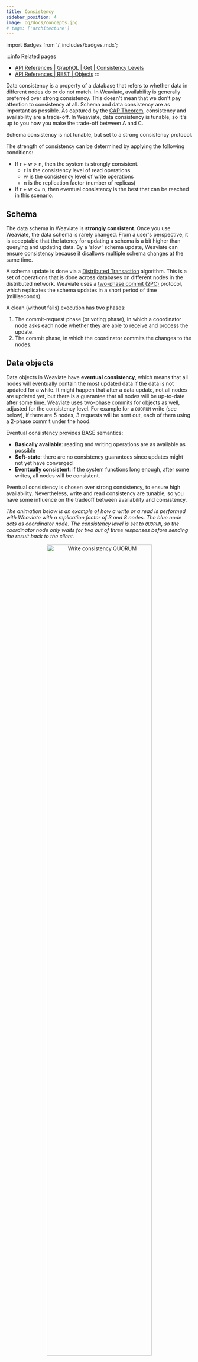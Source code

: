 ```yaml
---
title: Consistency
sidebar_position: 4
image: og/docs/concepts.jpg
# tags: ['architecture']
---
```

import Badges from '/_includes/badges.mdx';

<Badges/>

:::info Related pages
- [API References | GraphQL | Get | Consistency Levels](../../api/graphql/get.md#consistency-levels)
- [API References | REST | Objects](../../api/rest/objects.md)
:::

Data consistency is a property of a database that refers to whether data in different nodes do or do not match. In Weaviate, availability is generally preferred over strong consistency. This doesn't mean that we don't pay attention to consistency at all. Schema and data consistency are as important as possible. As captured by the [CAP Theorem](./index.md#cap-theorem), consistency and availability are a trade-off. In Weaviate, data consistency is tunable, so it's up to you how you make the trade-off between A and C.

Schema consistency is not tunable, but set to a strong consistency protocol.

The strength of consistency can be determined by applying the following conditions:
* If r + w > n, then the system is strongly consistent.
    * r is the consistency level of read operations
    * w is the consistency level of write operations
    * n is the replication factor (number of replicas)
* If r + w <= n, then eventual consistency is the best that can be reached in this scenario.


## Schema

The data schema in Weaviate is **strongly consistent**. Once you use Weaviate, the data schema is rarely changed. From a user's perspective, it is acceptable that the latency for updating a schema is a bit higher than querying and updating data. By a 'slow' schema update, Weaviate can ensure consistency because it disallows multiple schema changes at the same time.

A schema update is done via a [Distributed Transaction](https://en.wikipedia.org/wiki/Distributed_transaction) algorithm. This is a set of operations that is done across databases on different nodes in the distributed network. Weaviate uses a [two-phase commit (2PC)](https://en.wikipedia.org/wiki/Two-phase_commit_protocol) protocol, which replicates the schema updates in a short period of time (milliseconds).

A clean (without fails) execution has two phases:
1. The commit-request phase (or voting phase), in which a coordinator node asks each node whether they are able to receive and process the update.
2. The commit phase, in which the coordinator commits the changes to the nodes.


## Data objects

Data objects in Weaviate have **eventual consistency**, which means that all nodes will eventually contain the most updated data if the data is not updated for a while. It might happen that after a data update, not all nodes are updated yet, but there is a guarantee that all nodes will be up-to-date after some time. Weaviate uses two-phase commits for objects as well, adjusted for the consistency level. For example for a `QUORUM` write (see below), if there are 5 nodes, 3 requests will be sent out, each of them using a 2-phase commit under the hood.

Eventual consistency provides BASE semantics:

* **Basically available**: reading and writing operations are as available as possible
* **Soft-state**: there are no consistency guarantees since updates might not yet have converged
* **Eventually consistent**: if the system functions long enough, after some writes, all nodes will be consistent.

Eventual consistency is chosen over strong consistency, to ensure high availability. Nevertheless, write and read consistency are tunable, so you have some influence on the tradeoff between availability and consistency.

*The animation below is an example of how a write or a read is performed with Weaviate with a replication factor of 3 and 8 nodes. The blue node acts as coordinator node. The consistency level is set to `QUORUM`, so the coordinator node only waits for two out of three responses before sending the result back to the client.*

<p align="center"><img src="/img/docs/replication-architecture/replication-quorum-animation.gif" alt="Write consistency QUORUM" width="75%"/></p>

### Tunable write consistency

Adding or changing data objects are **write** operations.

:::note
Write operations are tunable starting with Weaviate v1.18, to `ONE`, `QUORUM` (default) or `ALL`. In v1.17, write operations are always set to `ALL` (highest consistency).
:::

The main reason for introducing configurable write consistency in v1.18 is because that is also when automatic repairs are introduced. A write will always be written to n (replication factor) nodes, regardless of the chosen consistency level. The coordinator node however waits for acknowledgements from `ONE`, `QUORUM` or `ALL` nodes before it returns. To guarantee that a write is applied everywhere without the availability of repairs on read requests, write consistency is set to `ALL` for now. Possible settings in v1.18+ are:
* **ONE** - a write must receive an acknowledgement from at least one replica node. This is the fastest (most available), but least consistent option.
* **QUORUM** - a write must receive an acknowledgement from at least `QUORUM` replica nodes. `QUORUM` is calculated as _n / 2 + 1_, where _n_ is the number of replicas (replication factor). For example, using a replication factor of 6, the quorum is 4, which means the cluster can tolerate 2 replicas down.
* **ALL** - a write must receive an acknowledgement from all replica nodes. This is the most consistent, but 'slowest' (least available) option.


*Figure below: a replicated Weaviate setup with write consistency of ONE. There are 8 nodes in total out of which 3 replicas.*

<p align="center"><img src="/img/docs/replication-architecture/replication-rf3-c-ONE.png" alt="Write consistency ONE" width="60%"/></p>

*Figure below: a replicated Weaviate setup with Write Consistency of `QUORUM` (n/2+1). There are 8 nodes in total, out of which 3 replicas.*


<p align="center"><img src="/img/docs/replication-architecture/replication-rf3-c-QUORUM.png" alt="Write consistency QUORUM" width="60%"/></p>

*Figure below: a replicated Weaviate setup with Write Consistency of `ALL`. There are 8 nodes in total, out of which 3 replicas.*

<p align="center"><img src="/img/docs/replication-architecture/replication-rf3-c-ALL.png" alt="Write consistency ALL" width="60%"/></p>


### Tunable read consistency

Read operations are GET requests to data objects in Weaviate. Like write, read consistency is tunable, to `ONE`, `QUORUM` (default) or `ALL`.

:::note
Prior to `v1.18`, read consistency was tunable only for requests that [obtained an object by id](../../api/rest/objects.md#get-a-data-object), and all other read requests had a consistency of `ALL`.
:::

The following consistency levels are applicable to most read operations:

- Starting with `v1.18`, consistency levels are applicable to REST endpoint operations.
- Starting with `v1.19`, consistency levels are applicable to GraphQL `Get` requests.

* **ONE** - a read response must be returned by at least one replica. This is the fastest (most available), but least consistent option.
* **QUORUM** - a response must be returned by `QUORUM` amount of replica nodes. `QUORUM` is calculated as _n / 2 + 1_, where _n_ is the number of replicas (replication factor). For example, using a replication factor of 6, the quorum is 4, which means the cluster can tolerate 2 replicas down.
* **ALL** - a read response must be returned by all replicas. The read operation will fail if at least one replica fails to respond. This is the most consistent, but 'slowest' (least available) option.

Examples:
* **ONE**<br/>
  In a single datacenter with a replication factor of 3 and a read consistency level of ONE, the coordinator node will wait for a response from one replica node.

  <p align="center"><img src="/img/docs/replication-architecture/replication-rf3-c-ONE.png" alt="Write consistency ONE" width="60%"/></p>

* **QUORUM**<br/>
  In a single datacenter with a replication factor of 3 and a read consistency level of `QUORUM`, the coordinator node will wait for n / 2 + 1 = 3 / 2 + 1 = 2 replicas nodes to return a response.

  <p align="center"><img src="/img/docs/replication-architecture/replication-rf3-c-QUORUM.png" alt="Write consistency QUORUM" width="60%"/></p>


* **ALL**<br/>
  In a single datacenter with a replication factor of 3 and a read consistency level of `ALL`, the coordinator node will wait for all 3 replicas nodes to return a response.

  <p align="center"><img src="/img/docs/replication-architecture/replication-rf3-c-ALL.png" alt="Write consistency ALL" width="60%"/></p>


### Tunable consistency strategies

Depending on the desired tradeoff between consistency and speed, below are three common consistency level pairings for write / read operations. These are _minimum_ requirements that guarantee eventually consistent data:
* `QUORUM` / `QUORUM` => balanced write and read latency
* `ONE` / `ALL` => fast write and slow read (optimized for write)
* `ALL` / `ONE` => slow write and fast read (optimized for read)

## Repairs

Repairs can be executed by Weaviate in case of a discovered inconsistency. A scenario where a repair could be necessary is the following: The user writes with a consistency level of `ONE`. The node dies before it can contact some of the other nodes. The node comes back up with the latest data. Some other nodes may now be out of sync and need to be repaired.

Repairs happen in the background, for example when a read operation is done ("repair-on-read"), using a "last write wins" policy for conflict resolution.

When the replication coordinator node receives different versions of objects for a read request from the nodes in the replica set, that means that at least one node has old (stale) objects. The repair-on-read feature means that the coordinator node will update the affected node(s) with the latest version of the object(s). If a node was lacking an object entirely (e.g. because a create request was only handled by a subset of the nodes due to a network partition), the object will be replicated on that node.

Consider a scenario in which a request to delete objects was only handled by a subset of nodes in the replica set. On the next read that involves such a deleted object, the replication coordinator may determine that some nodes are missing that object - i.e. it doesn’t exist on all replicas. `v1.18` introduces changes that enable the replication coordinator to determine the reason why an object was not found (i.e. it was deleted, or it never existed), along with the object itself. Thus, the coordinator can determine if the object:
* never existed in the first place (so it should be propagated to the other nodes), or
* was deleted from some replicas but still exists on others. In this latter case, the coordinator returns an error because it doesn’t know if the object has been created again after it was deleted, which would lead to propagating the deletion to cause data loss.

An object that never existed will be propagated to the other nodes only if the object was queried with a _high enough_ consistency level, vs. the write consistency that was used to write the object:
* if write was `QUORUM`, the read consistency level can be >= `QUORUM`
* if the write was `ONE`, the object must be read with `ALL` to guarantee repair. This is because if only `ONE` node received the write request, then a `QUORUM` read request might only hit nodes that don't have the object, while an `ALL` request will reach that node as well.

## More resources

import DocsMoreResources from '/_includes/more-resources-docs.md';

<DocsMoreResources />

